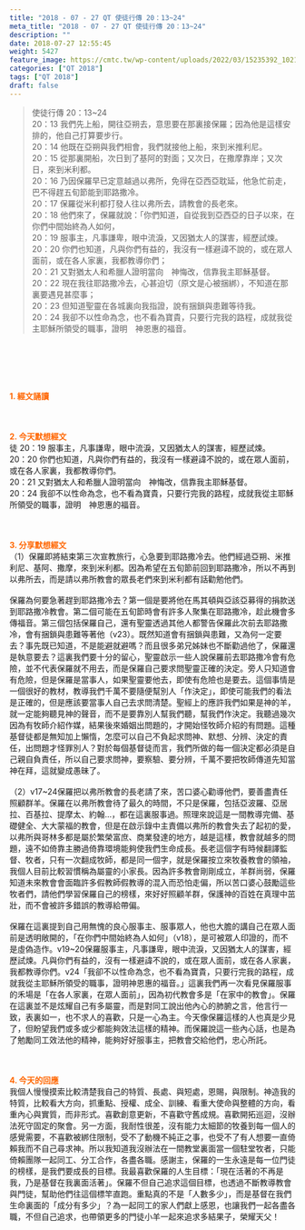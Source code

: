 ```yaml
---
title: "2018 - 07 - 27 QT 使徒行傳 20：13~24"
meta_title: "2018 - 07 - 27 QT 使徒行傳 20：13~24"
description: ""
date: 2018-07-27 12:55:45
weight: 5427
feature_image: https://cmtc.tw/wp-content/uploads/2022/03/15235392_10211799862337740_180693556567566654_o-1.webp
categories: ["QT 2018"]
tags: ["QT 2018"]
draft: false
---
```


<blockquote>使徒行傳 20：13~24<br />
20：13 我們先上船，開往亞朔去，意思要在那裏接保羅；因為他是這樣安排的，他自己打算要步行。<br />
20：14 他既在亞朔與我們相會，我們就接他上船，來到米推利尼。<br />
20：15 從那裏開船，次日到了基阿的對面；又次日，在撒摩靠岸；又次日，來到米利都。<br />
20：16 乃因保羅早已定意越過以弗所，免得在亞西亞耽延，他急忙前走，巴不得趕五旬節能到耶路撒冷。<br />
20：17 保羅從米利都打發人往以弗所去，請教會的長老來。<br />
20：18 他們來了，保羅就說：「你們知道，自從我到亞西亞的日子以來，在你們中間始終為人如何，<br />
20：19 服事主，凡事謙卑，眼中流淚，又因猶太人的謀害，經歷試煉。<br />
20：20 你們也知道，凡與你們有益的，我沒有一樣避諱不說的，或在眾人面前，或在各人家裏，我都教導你們；<br />
20：21 又對猶太人和希臘人證明當向　神悔改，信靠我主耶穌基督。<br />
20：22 現在我往耶路撒冷去，心甚迫切（原文是心被捆綁），不知道在那裏要遇見甚麼事；<br />
20：23 但知道聖靈在各城裏向我指證，說有捆鎖與患難等待我。<br />
20：24 我卻不以性命為念，也不看為寶貴，只要行完我的路程，成就我從主耶穌所領受的職事，證明　神恩惠的福音。</blockquote><br />
&nbsp;<br />
<br />
&nbsp;<br />
<br />
<span style="color: #ff6600;"><strong>1. </strong><strong>經文誦讀</strong></span><br />
<br />
<span style="color: #ff6600;"><strong> </strong></span><br />
<br />
<span style="color: #ff6600;"><strong>2. 今天默想</strong><strong>經文<br />
</strong></span>徒 20：19 服事主，凡事謙卑，眼中流淚，又因猶太人的謀害，經歷試煉。<br />
20：20 你們也知道，凡與你們有益的，我沒有一樣避諱不說的，或在眾人面前，或在各人家裏，我都教導你們。<br />
20：21 又對猶太人和希臘人證明當向　神悔改，信靠我主耶穌基督。<br />
20：24 我卻不以性命為念，也不看為寶貴，只要行完我的路程，成就我從主耶穌所領受的職事，證明　神恩惠的福音。<br />
<br />
&nbsp;<br />
<br />
<span style="color: #ff6600;"><strong>3. 分享默想經文<br />
</strong></span>（1）保羅即將結束第三次宣教旅行，心急要到耶路撒冷去。他們經過亞朔、米推利尼、基阿、撒摩，來到米利都。因為希望在五旬節前回到耶路撒冷，所以不再到以弗所去，而是請以弗所教會的眾長老們來到米利都有話勸勉他們。<br />
<br />
保羅為何要急著趕到耶路撒冷去？第一個是要將他在馬其頓與亞該亞募得的捐款送到耶路撒冷教會。第二個可能在五旬節時會有許多人聚集在耶路撒冷，趁此機會多傳福音。第三個包括保羅自己，還有聖靈透過其他人都警告保羅此次前去耶路撒冷，會有捆鎖與患難等著他（v23）。既然知道會有捆鎖與患難，又為何一定要去？事先既已知道，不是能避就避嗎？而且很多弟兄姊妹也不斷勸過他了，保羅還是執意要去？這裏我們要十分的留心，聖靈啟示一些人說保羅前去耶路撒冷會有危險，並不代表保羅就不用去，而是保羅自己要求問聖靈正確的決定。旁人只知道會有危險，但是保羅是當事人，如果聖靈要他去，即使有危險也是要去。這個事情是一個很好的教材，教導我們千萬不要隨便幫別人「作決定」，即使可能我們的看法是正確的，但是應該要當事人自己去求問清楚。聖經上的應許我們如果是神的羊，就一定能夠聽見神的聲音，而不是要靠別人幫我們聽，幫我們作決定。我聽過幾次因為有牧師介紹作媒，結果後來婚姻出問題的，才開始怪牧師介紹的有問題。這種基督徒都是無知加上懶惰，怎麼可以自己不負起求問神、默想、分辨、決定的責任，出問題才怪罪別人？對於每個基督徒而言，我們所做的每一個決定都必須是自己親自負責任，所以自己要求問神，要察驗、要分辨，千萬不要把牧師傳道先知當神在拜，這就變成愚昧了。<br />
<br />
（2）v17~24保羅把以弗所教會的長老請了來，苦口婆心勸導他們，要善盡責任照顧群羊。保羅在以弗所教會待了最久的時間，不只是保羅，包括亞波羅、亞居拉、百基拉、提摩太、約翰…，都在這裏服事過。照理來說這是一間教導完備、基礎健全、大大蒙福的教會，但是在啟示錄中主責備以弗所的教會失去了起初的愛，以弗所與哥林多都是屬於繁榮富庶、商業發達的地方，越是這樣，教會就越多的問題，遠不如倚靠主勝過倚靠環境能夠使我們生命成長。長老這個字有時候翻譯監督、牧者，只有一次翻成牧師，都是同一個字，就是保羅按立來牧養教會的領袖，我個人目前比較習慣稱為屬靈的小家長。因為許多教會剛剛成立，羊群尚弱，保羅知道未來教會會面臨許多假教師假教導的混入而恐怕走偏，所以苦口婆心鼓勵這些牧者們，請他們學習保羅自己的榜樣，來好好照顧羊群，保護神的百姓在真理中茁壯，而不會被許多錯誤的教導給帶偏。<br />
<br />
保羅在這裏提到自己用無愧的良心服事主、服事眾人，他也大膽的講自己在眾人面前是透明敞開的，「在你們中間始終為人如何」（v18），是可被眾人印證的，而不是虛偽造作。v19~20保羅服事主，凡事謙卑，眼中流淚，又因猶太人的謀害，經歷試煉。凡與你們有益的，沒有一樣避諱不說的，或在眾人面前，或在各人家裏，我都教導你們。v24「我卻不以性命為念，也不看為寶貴，只要行完我的路程，成就我從主耶穌所領受的職事，證明神恩惠的福音。」這裏我們再一次看見保羅服事的禾場是「在各人家裏，在眾人面前」，因為初代教會多是「在家中的教會」。保羅在這裏並不是炫耀自己有多屬靈，而是對同工說出他內心的肺腑之言，他言行一致，表裏如一，也不求人的喜歡，只是一心為主。今天像保羅這樣的人也真是少見了，但盼望我們或多或少都能夠效法這樣的精神。而保羅說這一些內心話，也是為了勉勵同工效法他的精神，能夠好好服事主，把教會交給他們，忠心所託。<br />
<br />
&nbsp;<br />
<br />
<span style="color: #ff6600;"><strong>4. 今天的回應<br />
</strong></span>我個人慢慢摸索比較清楚我自己的特質、長處、與短處，恩賜，與限制。神造我的特質，比較看大方向，抓重點、授權、成全、訓練、看重大使命與整體的方向，看重內心與實質，而非形式。喜歡創意更新，不喜歡守舊成規。喜歡開拓巡迴，沒辦法死守固定的聚會。另一方面，我耐性很差，沒有能力太細節的牧養到每一個人的感覺需要，不喜歡被綁住限制，受不了動機不純正之事，也受不了有人想要一直倚賴我而不自己尋求神。所以我知道我沒辦法在一間教堂裏面當一個駐堂牧者，只能倚賴團隊一起同工、分工合作，各盡各職。感謝主，保羅的一生永遠是每一位門徒的榜樣，是我們要成長的目標。我最喜歡保羅的人生目標：「現在活著的不再是我，乃是基督在我裏面活著」。保羅不但自己追求這個目標，也透過不斷教導教會與門徒，幫助他們往這個標竿直跑。重點真的不是「人數多少」，而是基督在我們生命裏面的「成分有多少」？為一起同工的家人們獻上感恩，也讓我們一起各盡各職，不但自己追求，也帶領更多的門徒小羊一起來追求多結果子，榮耀天父！
        